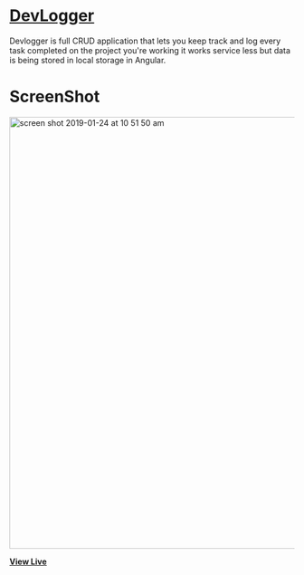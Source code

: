 # [DevLogger](http://devlogger.surge.sh/)

Devlogger is full CRUD application that lets you keep track and log every task completed on the project you're working it works service less but data is being stored in local storage in Angular.

# ScreenShot

<img width="763" alt="screen shot 2019-01-24 at 10 51 50 am" src="https://user-images.githubusercontent.com/28902787/51701326-16527880-1fc6-11e9-82c8-25b41bbc3a68.png">

**[View Live](http://devlogger.surge.sh/)**
